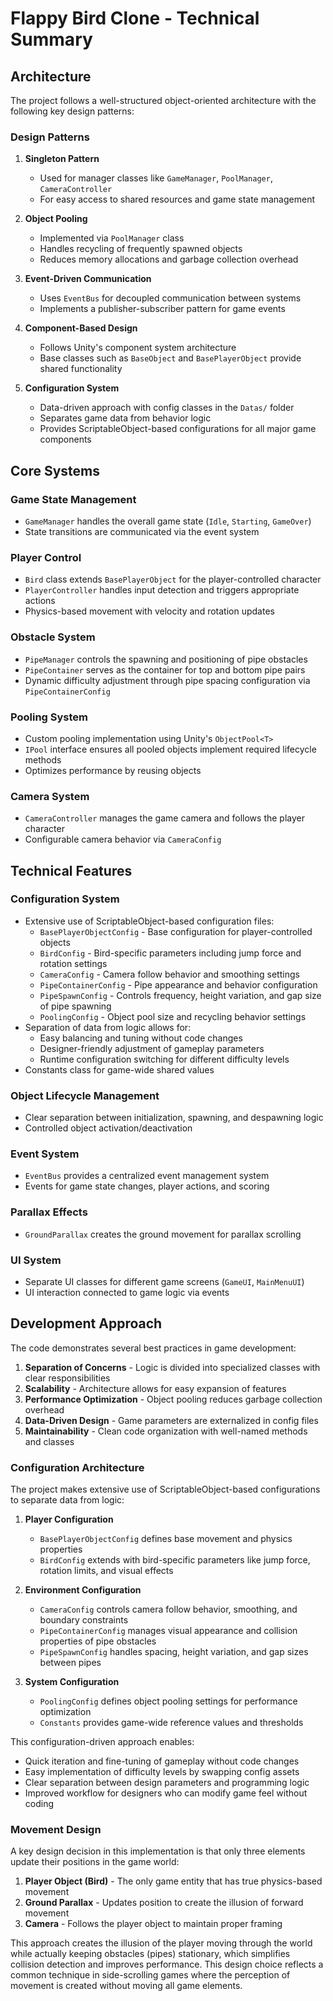 # Flappy Bird Clone - Technical Summary

## Architecture

The project follows a well-structured object-oriented architecture with the following key design patterns:

### Design Patterns

1. **Singleton Pattern**
   - Used for manager classes like `GameManager`, `PoolManager`, `CameraController`
   - For easy access to shared resources and game state management

2. **Object Pooling**
   - Implemented via `PoolManager` class
   - Handles recycling of frequently spawned objects
   - Reduces memory allocations and garbage collection overhead

3. **Event-Driven Communication**
   - Uses `EventBus` for decoupled communication between systems
   - Implements a publisher-subscriber pattern for game events

4. **Component-Based Design**
   - Follows Unity's component system architecture
   - Base classes such as `BaseObject` and `BasePlayerObject` provide shared functionality

5. **Configuration System**
   - Data-driven approach with config classes in the `Datas/` folder
   - Separates game data from behavior logic
   - Provides ScriptableObject-based configurations for all major game components

## Core Systems

### Game State Management

- `GameManager` handles the overall game state (`Idle`, `Starting`, `GameOver`)
- State transitions are communicated via the event system

### Player Control

- `Bird` class extends `BasePlayerObject` for the player-controlled character
- `PlayerController` handles input detection and triggers appropriate actions
- Physics-based movement with velocity and rotation updates

### Obstacle System

- `PipeManager` controls the spawning and positioning of pipe obstacles
- `PipeContainer` serves as the container for top and bottom pipe pairs
- Dynamic difficulty adjustment through pipe spacing configuration via `PipeContainerConfig`

### Pooling System

- Custom pooling implementation using Unity's `ObjectPool<T>`
- `IPool` interface ensures all pooled objects implement required lifecycle methods
- Optimizes performance by reusing objects

### Camera System

- `CameraController` manages the game camera and follows the player character
- Configurable camera behavior via `CameraConfig`

## Technical Features

### Configuration System

- Extensive use of ScriptableObject-based configuration files:
  - `BasePlayerObjectConfig` - Base configuration for player-controlled objects
  - `BirdConfig` - Bird-specific parameters including jump force and rotation settings
  - `CameraConfig` - Camera follow behavior and smoothing settings
  - `PipeContainerConfig` - Pipe appearance and behavior configuration
  - `PipeSpawnConfig` - Controls frequency, height variation, and gap size of pipe spawning
  - `PoolingConfig` - Object pool size and recycling behavior settings
- Separation of data from logic allows for:
  - Easy balancing and tuning without code changes
  - Designer-friendly adjustment of gameplay parameters
  - Runtime configuration switching for different difficulty levels
- Constants class for game-wide shared values

### Object Lifecycle Management

- Clear separation between initialization, spawning, and despawning logic
- Controlled object activation/deactivation

### Event System

- `EventBus` provides a centralized event management system
- Events for game state changes, player actions, and scoring

### Parallax Effects

- `GroundParallax` creates the ground movement for parallax scrolling

### UI System

- Separate UI classes for different game screens (`GameUI`, `MainMenuUI`)
- UI interaction connected to game logic via events

## Development Approach

The code demonstrates several best practices in game development:

1. **Separation of Concerns** - Logic is divided into specialized classes with clear responsibilities
2. **Scalability** - Architecture allows for easy expansion of features
3. **Performance Optimization** - Object pooling reduces garbage collection overhead
4. **Data-Driven Design** - Game parameters are externalized in config files
5. **Maintainability** - Clean code organization with well-named methods and classes

### Configuration Architecture

The project makes extensive use of ScriptableObject-based configurations to separate data from logic:

1. **Player Configuration**
   - `BasePlayerObjectConfig` defines base movement and physics properties
   - `BirdConfig` extends with bird-specific parameters like jump force, rotation limits, and visual effects

2. **Environment Configuration**
   - `CameraConfig` controls camera follow behavior, smoothing, and boundary constraints
   - `PipeContainerConfig` manages visual appearance and collision properties of pipe obstacles
   - `PipeSpawnConfig` handles spacing, height variation, and gap sizes between pipes

3. **System Configuration**
   - `PoolingConfig` defines object pooling settings for performance optimization
   - `Constants` provides game-wide reference values and thresholds

This configuration-driven approach enables:

- Quick iteration and fine-tuning of gameplay without code changes
- Easy implementation of difficulty levels by swapping config assets
- Clear separation between design parameters and programming logic
- Improved workflow for designers who can modify game feel without coding

### Movement Design

A key design decision in this implementation is that only three elements update their positions in the game world:

1. **Player Object (Bird)** - The only game entity that has true physics-based movement
2. **Ground Parallax** - Updates position to create the illusion of forward movement
3. **Camera** - Follows the player object to maintain proper framing

This approach creates the illusion of the player moving through the world while actually keeping obstacles (pipes) stationary, which simplifies collision detection and improves performance. This design choice reflects a common technique in side-scrolling games where the perception of movement is created without moving all game elements.
